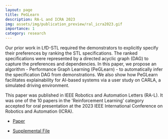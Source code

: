```yaml
---
layout: page
title: PeGLearn
description: RA-L and ICRA 2023
img: assets/img/publication_preview/ral_icra2023.gif
importance: 1
category: research
---
```


Our prior work in LfD-STL required the demonstrators to explicitly specify their preferences by ranking the STL specifications. The ranked specifications were represented by a directed acyclic graph (DAG) to capture the preferences and dependencies. In this paper, we propose an algorithm - Performance Graph Learning (PeGLearn) - to automatically infer the specification DAG from demonstrations. We also show how PeGLearn facilitates explainability for AI-based systems via a user study on CARLA, a simulated driving environment.

This paper was published in IEEE Robotics and Automation Letters (RA-L). It was one of the 10 papers in the 'Reinforcement Learning' category accepted for oral presentation at the 2023 IEEE International Conference on Robotics and Automation (ICRA).

- [Paper](https://ieeexplore.ieee.org/abstract/document/9968087/)

- [Supplemental File](/assets/pdf/peglearn_supp.pdf)